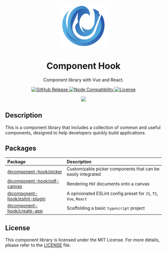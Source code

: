<p align="center">
  <img width="150" src="./docs/public/logo.png">
</p>

<h1 align="center">Component Hook</h1>

<p align="center">
  Component library with Vue and React.
</p>

<p align="center">
  <a href="https://tzuyi0817.github.io/component-hook/#/home">
    <img alt="GitHub Release" src="https://img.shields.io/github/v/release/tzuyi0817/component-hook?label=%20&color=409eff">
  </a>
  <a href="https://nodejs.org/en/about/previous-releases">
    <img src="https://img.shields.io/badge/node-%5E18.0.0%20%7C%7C%20%5E20.0.0%20%7C%7C%20%3E%3D22.0.0-409eff" alt="Node Compatibility" />
  </a>
  <a href="https://github.com/tzuyi0817/component-hook/blob/master/LICENSE">
    <img src="https://img.shields.io/github/license/tzuyi0817/component-hook?color=409eff" alt="License">
  </a>
</p>

<p align="center">
  <a href="https://tzuyi0817.github.io/component-hook/#/home">
    <img src="https://img.shields.io/badge/component--hook-READ%20THE%20DOCS%20-409eff?style=for-the-badge" />
  </a>
</p>

## Description

This is a component library that includes a collection of common and useful components, designed to help developers quickly build applications.

## Packages

| Package                                                                                                         | Description                                                       |
| :-------------------------------------------------------------------------------------------------------------- | :---------------------------------------------------------------- |
| [@component-hook/picker](https://github.com/tzuyi0817/component-hook/tree/master/packages/picker)               | Customizable picker components that can be easily integrated      |
| [@component-hook/pdf-canvas](https://github.com/tzuyi0817/component-hook/tree/master/packages/pdf-canvas)       | Rendering `PDF` documents onto a canvas                           |
| [@component-hook/eslint-plugin](https://github.com/tzuyi0817/component-hook/tree/master/packages/eslint-plugin) | A opinionated ESLint config preset for `JS`, `TS`, `Vue`, `React` |
| [@component-hook/create-app](https://github.com/tzuyi0817/component-hook/tree/master/packages/create-app)       | Scaffolding a basic `typescript` project                          |

## License

This component library is licensed under the MIT License. For more details, please refer to the [LICENSE](https://github.com/tzuyi0817/component-hook/blob/master/LICENSE) file.
